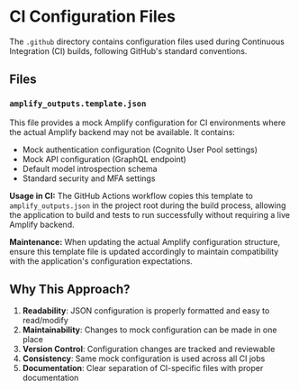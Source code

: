 # CI Configuration Files

The `.github` directory contains configuration files used during Continuous Integration (CI) builds, following GitHub's standard conventions.

## Files

### `amplify_outputs.template.json`

This file provides a mock Amplify configuration for CI environments where the actual Amplify backend may not be available. It contains:

- Mock authentication configuration (Cognito User Pool settings)
- Mock API configuration (GraphQL endpoint)
- Default model introspection schema
- Standard security and MFA settings

**Usage in CI:**
The GitHub Actions workflow copies this template to `amplify_outputs.json` in the project root during the build process, allowing the application to build and tests to run successfully without requiring a live Amplify backend.

**Maintenance:**
When updating the actual Amplify configuration structure, ensure this template file is updated accordingly to maintain compatibility with the application's configuration expectations.

## Why This Approach?

1. **Readability**: JSON configuration is properly formatted and easy to read/modify
2. **Maintainability**: Changes to mock configuration can be made in one place
3. **Version Control**: Configuration changes are tracked and reviewable
4. **Consistency**: Same mock configuration is used across all CI jobs
5. **Documentation**: Clear separation of CI-specific files with proper documentation
